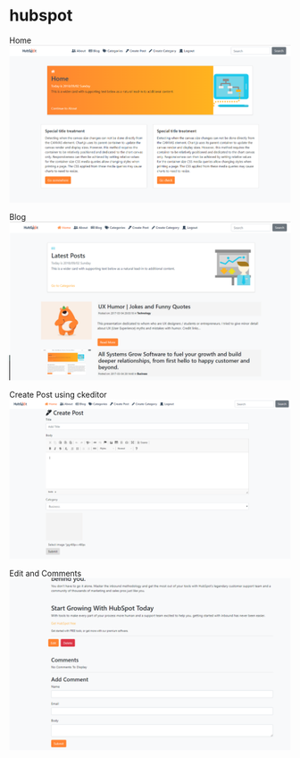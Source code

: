 # hubspot
Home
![hubspot](hubspot.png)


Blog 
![hubspot2](hubspot2.png)

Create Post using ckeditor
![hubspot3](hubspot3.png)

Edit and Comments
![hubspot4](hubspot4.png)